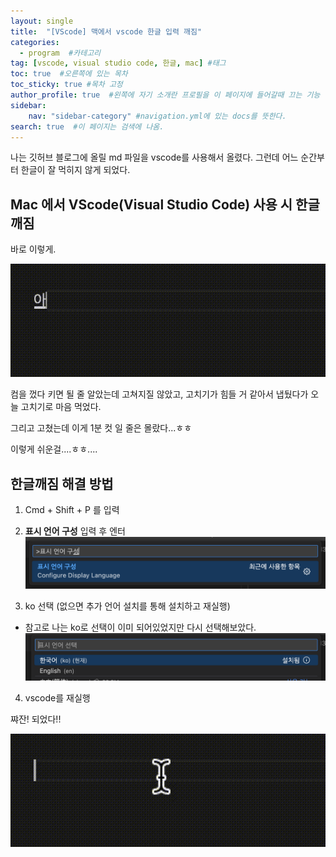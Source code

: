 ```yaml
---
layout: single
title:  "[VScode] 맥에서 vscode 한글 입력 깨짐"
categories: 
  - program  #카테고리
tag: [vscode, visual studio code, 한글, mac] #태그
toc: true  #오른쪽에 있는 목차
toc_sticky: true #목차 고정
author_profile: true  #왼쪽에 자기 소개란 프로필을 이 페이지에 들어갈때 끄는 기능
sidebar:
    nav: "sidebar-category" #navigation.yml에 있는 docs를 뜻한다.
search: true  #이 페이지는 검색에 나옴.
---
```


나는 깃허브 블로그에 올릴 md 파일을 vscode를 사용해서 올렸다.
그런데 어느 순간부터 한글이 잘 먹히지 않게 되었다.

## Mac 에서 VScode(Visual Studio Code) 사용 시 한글 깨짐
바로 이렇게.

![한글깨짐현상](/assets/images/2023-02-13/kr.gif)

컴을 껐다 키면 될 줄 알았는데 고쳐지질 않았고, 고치기가 힘들 거 같아서 냅뒀다가 오늘 고치기로 마음 먹었다.

그리고 고쳤는데 이게 1분 컷 일 줄은 몰랐다...ㅎㅎ 

이렇게 쉬운걸....ㅎㅎ....

## 한글깨짐 해결 방법
1. Cmd + Shift + P 를 입력

2. **표시 언어 구성** 입력 후 엔터
![표시언어구성](/assets/images/2023-02-13/configure.png)


3. ko 선택 (없으면 추가 언어 설치를 통해 설치하고 재실행)
- 참고로 나는 ko로 선택이 이미 되어있었지만 다시 선택해보았다.
![한글선택](/assets/images/2023-02-13/selectko.png)


4. vscode를 재실행



쨔잔! 되었다!!

![성공!](/assets/images/2023-02-13/after.gif)